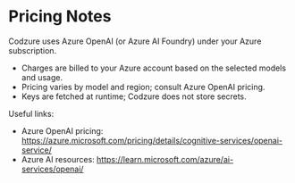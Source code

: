 # Pricing Notes

Codzure uses Azure OpenAI (or Azure AI Foundry) under your Azure subscription.

- Charges are billed to your Azure account based on the selected models and usage.
- Pricing varies by model and region; consult Azure OpenAI pricing.
- Keys are fetched at runtime; Codzure does not store secrets.

Useful links:
- Azure OpenAI pricing: https://azure.microsoft.com/pricing/details/cognitive-services/openai-service/
- Azure AI resources: https://learn.microsoft.com/azure/ai-services/openai/
